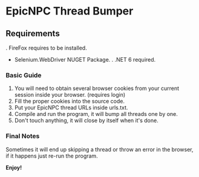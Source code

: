 # EpicNPC Thread Bumper

## Requirements
. FireFox requires to be installed.
* Selenium.WebDriver NUGET Package.
. .NET 6 required.

### Basic Guide
1. You will need to obtain several browser cookies from your current session inside your browser. (requires login)
2. Fill the proper cookies into the source code.
3. Put your EpicNPC thread URLs inside urls.txt.
4. Compile and run the program, it will bump all threads one by one.
5. Don't touch anything, it will close by itself when it's done.


### Final Notes
Sometimes it will end up skipping a thread or throw an error in the browser, if it happens just re-run the program.

**Enjoy!**